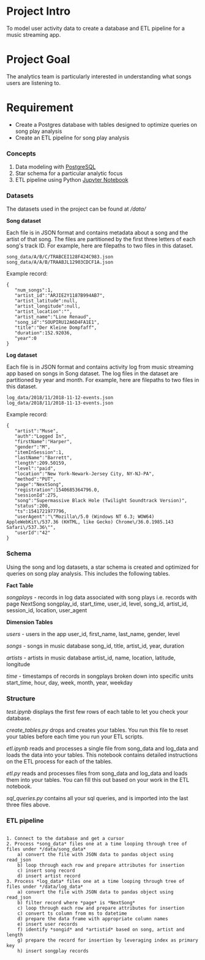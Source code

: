 # Project Intro

To model user activity data to create a database and ETL pipeline for a music streaming app.

# Project Goal

The analytics team is particularly interested in understanding what songs users are listening to.

# Requirement
- Create a Postgres database with tables designed to optimize queries on song play analysis 
- Create an ETL pipeline for song play analysis 

### Concepts
1. Data modeling with [PostgreSQL](https://www.postgresql.org/)
2. Star schema for a particular analytic focus 
3. ETL pipeline using Python [Jupyter Notebook](https://jupyter.org/)

### Datasets 
The datasets used in the project can be found at */data/*

**Song dataset**

Each file is in JSON format and contains metadata about a song and the artist of that song. The files are partitioned by the first three letters of each song's track ID. For example, here are filepaths to two files in this dataset.
```
song_data/A/B/C/TRABCEI128F424C983.json
song_data/A/A/B/TRAABJL12903CDCF1A.json
```
Example record: 
```
{
   "num_songs":1,
   "artist_id":"ARJIE2Y1187B994AB7",
   "artist_latitude":null,
   "artist_longitude":null,
   "artist_location":"",
   "artist_name":"Line Renaud",
   "song_id":"SOUPIRU12A6D4FA1E1",
   "title":"Der Kleine Dompfaff",
   "duration":152.92036,
   "year":0
}
```

**Log dataset**

Each file is in JSON format and contains activity log from music streaming app based on songs in Song dataset. The log files in the dataset are partitioned by year and month. For example, here are filepaths to two files in this dataset.
```
log_data/2018/11/2018-11-12-events.json
log_data/2018/11/2018-11-13-events.json
```
Example record: 
```
{
   "artist":"Muse",
   "auth":"Logged In",
   "firstName":"Harper",
   "gender":"M",
   "itemInSession":1,
   "lastName":"Barrett",
   "length":209.50159,
   "level":"paid",
   "location":"New York-Newark-Jersey City, NY-NJ-PA",
   "method":"PUT",
   "page":"NextSong",
   "registration":1540685364796.0,
   "sessionId":275,
   "song":"Supermassive Black Hole (Twilight Soundtrack Version)",
   "status":200,
   "ts":1541721977796,
   "userAgent":"\"Mozilla\/5.0 (Windows NT 6.3; WOW64) AppleWebKit\/537.36 (KHTML, like Gecko) Chrome\/36.0.1985.143 Safari\/537.36\"",
   "userId":"42"
}
```

### Schema 
Using the song and log datasets, a star schema is created and optimized for queries on song play analysis. This includes the following tables.

**Fact Table**

*songplays* -  records in log data associated with song plays i.e. records with page NextSong
songplay_id, start_time, user_id, level, song_id, artist_id, session_id, location, user_agent

**Dimension Tables**

*users* - users in the app
user_id, first_name, last_name, gender, level

*songs* - songs in music database
song_id, title, artist_id, year, duration

*artists* - artists in music database
artist_id, name, location, latitude, longitude

*time* - timestamps of records in songplays broken down into specific units
start_time, hour, day, week, month, year, weekday

### Structure
*test.ipynb* displays the first few rows of each table to let you check your database.

*create_tables.py* drops and creates your tables. You run this file to reset your tables before each time you run your ETL scripts.

*etl.ipynb* reads and processes a single file from song_data and log_data and loads the data into your tables. This notebook contains detailed instructions on the ETL process for each of the tables.

*etl.py* reads and processes files from song_data and log_data and loads them into your tables. You can fill this out based on your work in the ETL notebook.

*sql_queries.py* contains all your sql queries, and is imported into the last three files above.


### ETL pipeline
~~~

1. Connect to the database and get a cursor
2. Process *song_data* files one at a time looping through tree of files under */data/song_data*
	a) convert the file with JSON data to pandas object using read_json
	b) loop through each row and prepare attributes for insertion 
	c) insert song record
	d) insert artist record
3. Process *log_data* files one at a time looping through tree of files under */data/log_data*
	a) convert the file with JSON data to pandas object using read_json
	b) filter record where *page* is *NextSong*
	c) loop through each row and prepare attributes for insertion 
	c) convert ts column from ms to datetime
	d) prepare the data frame with appropriate column names
	e) insert user records
	f) identify *songid* and *artistid* based on song, artist and length
	g) prepare the record for insertion by leveraging index as primary key
	h) insert songplay records

~~~ 
